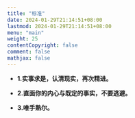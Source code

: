 ```yaml
---
title: "标准"
date: 2024-01-29T21:14:51+08:00
lastmod: 2024-01-29T21:14:51+08:00
menu: "main"
weight: 25
contentCopyright: false
comment: false
mathjax: false
---
```


- **1.实事求是，认清现实，再次精进。**

- **2.直面你的内心与既定的事实，不要逃避。**

- **3.唯手熟尔。**
